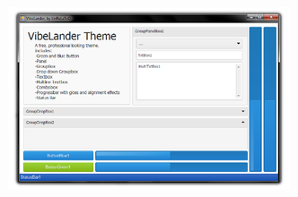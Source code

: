 <div align="center"><img src="https://raw.githubusercontent.com/WOWZON3/VB.NET/main/Docs/images/VibeLander.png"></img></div>
